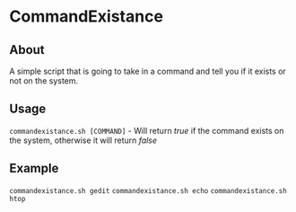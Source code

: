 # CommandExistance

## About
A simple script that is going to take in a command and tell you if it exists or not on the system.

## Usage

`commandexistance.sh [COMMAND]` - Will return *true* if the command exists on the system, otherwise it will return *false*


## Example

`commandexistance.sh gedit`
`commandexistance.sh echo`
`commandexistance.sh htop`
